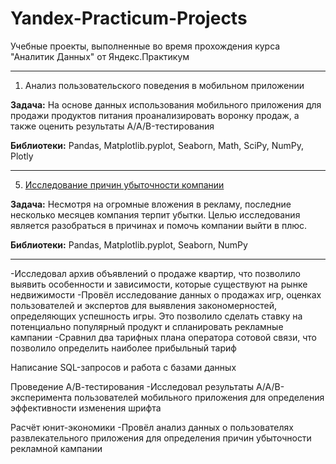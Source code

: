 # Yandex-Practicum-Projects
Учебные проекты, выполненные во время прохождения курса "Аналитик Данных" от Яндекс.Практикум
***

1. Анализ пользовательского поведения в мобильном приложении

**Задача:**
На основе данных использования мобильного приложения для продажи продуктов питания проанализировать воронку продаж, а также оценить результаты A/A/B-тестирования

**Библиотеки:** Pandas, Matplotlib.pyplot, Seaborn, Math, SciPy, NumPy, Plotly
***

5. [Исследование причин убыточности компании](Project5)
   
**Задача:**
Несмотря на огромные вложения в рекламу, последние несколько месяцев компания терпит убытки. Целью исследования является разобраться в причинах и помочь компании выйти в плюс.

**Библиотеки:** Pandas, Matplotlib.pyplot, Seaborn, NumPy
***


-Исследовал архив объявлений о продаже квартир, что позволило выявить особенности и зависимости, которые существуют на рынке недвижимости
-Провёл исследование данных о продажах игр, оценках пользователей и экспертов для выявления закономерностей, определяющих успешность игры. Это позволило сделать ставку на потенциально популярный продукт и спланировать рекламные кампании
-Сравнил два тарифных плана оператора сотовой связи, что позволило определить наиболее прибыльный тариф

Написание SQL-запросов и работа с базами данных

Проведение А/В-тестирования
-Исследовал результаты A/A/B-эксперимента пользователей мобильного приложения для определения эффективности изменения шрифта

Расчёт юнит-экономики
-Провёл анализ данных о пользователях развлекательного приложения для определения причин убыточности рекламной кампании



